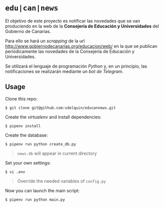 # `edu|can|news`

El objetivo de este proyecto es notificar las novedades que se van produciendo en la web de la **Consejería de Educación y Universidades** del Gobierno de Canarias.

Para ello se hará un *scrapping* de la url http://www.gobiernodecanarias.org/educacion/web/ en la que se publican periódicamente las novedades de la Consejería de Educación y Universidades.

Se utilizará el lenguaje de programación *Python* y, en un principio, las notificaciones se realizarán mediante un *bot de Telegram*.

## Usage

Clone this repo:

~~~console
$ git clone git@github.com:sdelquin/educannews.git
~~~

Create the *virtualenv* and install dependencies:

~~~console
$ pipenv install
~~~

Create the database:

~~~console
$ pipenv run python create_db.py
~~~
> `news.db` will appear in current directory

Set your own settings:

~~~console
$ vi .env
~~~

> Override the needed variables of `config.py`

Now you can launch the main script:

~~~console
$ pipenv run python main.py
~~~
